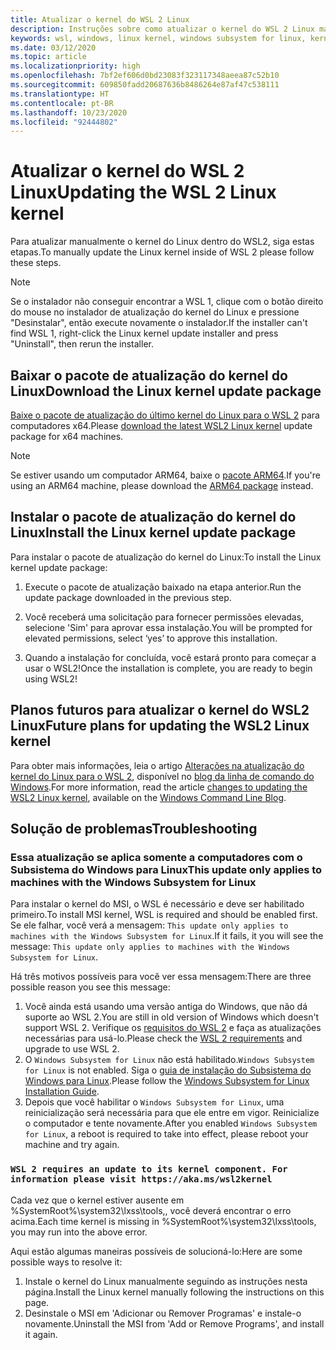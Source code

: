 ```yaml
---
title: Atualizar o kernel do WSL 2 Linux
description: Instruções sobre como atualizar o kernel do WSL 2 Linux manualmente
keywords: wsl, windows, linux kernel, windows subsystem for linux, kernel
ms.date: 03/12/2020
ms.topic: article
ms.localizationpriority: high
ms.openlocfilehash: 7bf2ef606d0bd23083f323117348aeea87c52b10
ms.sourcegitcommit: 609850fadd20687636b8486264e87af47c538111
ms.translationtype: HT
ms.contentlocale: pt-BR
ms.lasthandoff: 10/23/2020
ms.locfileid: "92444802"
---
```

# <a name="updating-the-wsl-2-linux-kernel"></a><span data-ttu-id="8c64d-104">Atualizar o kernel do WSL 2 Linux</span><span class="sxs-lookup"><span data-stu-id="8c64d-104">Updating the WSL 2 Linux kernel</span></span>

<span data-ttu-id="8c64d-105">Para atualizar manualmente o kernel do Linux dentro do WSL2, siga estas etapas.</span><span class="sxs-lookup"><span data-stu-id="8c64d-105">To manually update the Linux kernel inside of WSL 2 please follow these steps.</span></span>

> [!NOTE] 
> <span data-ttu-id="8c64d-106">Se o instalador não conseguir encontrar a WSL 1, clique com o botão direito do mouse no instalador de atualização do kernel do Linux e pressione "Desinstalar", então execute novamente o instalador.</span><span class="sxs-lookup"><span data-stu-id="8c64d-106">If the installer can't find WSL 1, right-click the Linux kernel update installer and press "Uninstall", then rerun the installer.</span></span>

## <a name="download-the-linux-kernel-update-package"></a><span data-ttu-id="8c64d-107">Baixar o pacote de atualização do kernel do Linux</span><span class="sxs-lookup"><span data-stu-id="8c64d-107">Download the Linux kernel update package</span></span>

<span data-ttu-id="8c64d-108">[Baixe o pacote de atualização do último kernel do Linux para o WSL 2](https://wslstorestorage.blob.core.windows.net/wslblob/wsl_update_x64.msi) para computadores x64.</span><span class="sxs-lookup"><span data-stu-id="8c64d-108">Please [download the latest WSL2 Linux kernel](https://wslstorestorage.blob.core.windows.net/wslblob/wsl_update_x64.msi) update package for x64 machines.</span></span>

> [!NOTE]
> <span data-ttu-id="8c64d-109">Se estiver usando um computador ARM64, baixe o [pacote ARM64](https://wslstorestorage.blob.core.windows.net/wslblob/wsl_update_arm64.msi).</span><span class="sxs-lookup"><span data-stu-id="8c64d-109">If you're using an ARM64 machine, please download the [ARM64 package](https://wslstorestorage.blob.core.windows.net/wslblob/wsl_update_arm64.msi) instead.</span></span>

## <a name="install-the-linux-kernel-update-package"></a><span data-ttu-id="8c64d-110">Instalar o pacote de atualização do kernel do Linux</span><span class="sxs-lookup"><span data-stu-id="8c64d-110">Install the Linux kernel update package</span></span>

<span data-ttu-id="8c64d-111">Para instalar o pacote de atualização do kernel do Linux:</span><span class="sxs-lookup"><span data-stu-id="8c64d-111">To install the Linux kernel update package:</span></span>

  1. <span data-ttu-id="8c64d-112">Execute o pacote de atualização baixado na etapa anterior.</span><span class="sxs-lookup"><span data-stu-id="8c64d-112">Run the update package downloaded in the previous step.</span></span>

  2. <span data-ttu-id="8c64d-113">Você receberá uma solicitação para fornecer permissões elevadas, selecione 'Sim' para aprovar essa instalação.</span><span class="sxs-lookup"><span data-stu-id="8c64d-113">You will be prompted for elevated permissions, select ‘yes’ to approve this installation.</span></span>

  3. <span data-ttu-id="8c64d-114">Quando a instalação for concluída, você estará pronto para começar a usar o WSL2!</span><span class="sxs-lookup"><span data-stu-id="8c64d-114">Once the installation is complete, you are ready to begin using WSL2!</span></span>

## <a name="future-plans-for-updating-the-wsl2-linux-kernel"></a><span data-ttu-id="8c64d-115">Planos futuros para atualizar o kernel do WSL2 Linux</span><span class="sxs-lookup"><span data-stu-id="8c64d-115">Future plans for updating the WSL2 Linux kernel</span></span>

<span data-ttu-id="8c64d-116">Para obter mais informações, leia o artigo [Alterações na atualização do kernel do Linux para o WSL 2](https://devblogs.microsoft.com/commandline/wsl2-will-be-generally-available-in-windows-10-version-2004), disponível no [blog da linha de comando do Windows](https://aka.ms/cliblog).</span><span class="sxs-lookup"><span data-stu-id="8c64d-116">For more information, read the article [changes to updating the WSL2 Linux kernel](https://devblogs.microsoft.com/commandline/wsl2-will-be-generally-available-in-windows-10-version-2004), available on the [Windows Command Line Blog](https://aka.ms/cliblog).</span></span>

## <a name="troubleshooting"></a><span data-ttu-id="8c64d-117">Solução de problemas</span><span class="sxs-lookup"><span data-stu-id="8c64d-117">Troubleshooting</span></span>

### <a name="this-update-only-applies-to-machines-with-the-windows-subsystem-for-linux"></a><span data-ttu-id="8c64d-118">Essa atualização se aplica somente a computadores com o Subsistema do Windows para Linux</span><span class="sxs-lookup"><span data-stu-id="8c64d-118">This update only applies to machines with the Windows Subsystem for Linux</span></span>
<span data-ttu-id="8c64d-119">Para instalar o kernel do MSI, o WSL é necessário e deve ser habilitado primeiro.</span><span class="sxs-lookup"><span data-stu-id="8c64d-119">To install MSI kernel, WSL is required and should be enabled first.</span></span> <span data-ttu-id="8c64d-120">Se ele falhar, você verá a mensagem: `This update only applies to machines with the Windows Subsystem for Linux`.</span><span class="sxs-lookup"><span data-stu-id="8c64d-120">If it fails, it you will see the message: `This update only applies to machines with the Windows Subsystem for Linux`.</span></span> 

<span data-ttu-id="8c64d-121">Há três motivos possíveis para você ver essa mensagem:</span><span class="sxs-lookup"><span data-stu-id="8c64d-121">There are three possible reason you see this message:</span></span>

1. <span data-ttu-id="8c64d-122">Você ainda está usando uma versão antiga do Windows, que não dá suporte ao WSL 2.</span><span class="sxs-lookup"><span data-stu-id="8c64d-122">You are still in old version of Windows which doesn't support WSL 2.</span></span> <span data-ttu-id="8c64d-123">Verifique os [requisitos do WSL 2](https://docs.microsoft.com/windows/wsl/install-win10#update-to-wsl-2) e faça as atualizações necessárias para usá-lo.</span><span class="sxs-lookup"><span data-stu-id="8c64d-123">Please check the [WSL 2 requirements](https://docs.microsoft.com/windows/wsl/install-win10#update-to-wsl-2) and upgrade to use WSL 2.</span></span> 
2. <span data-ttu-id="8c64d-124">O `Windows Subsystem for Linux` não está habilitado.</span><span class="sxs-lookup"><span data-stu-id="8c64d-124">`Windows Subsystem for Linux` is not enabled.</span></span> <span data-ttu-id="8c64d-125">Siga o [guia de instalação do Subsistema do Windows para Linux](https://docs.microsoft.com/windows/wsl/install-win10).</span><span class="sxs-lookup"><span data-stu-id="8c64d-125">Please follow the [Windows Subsystem for Linux Installation Guide](https://docs.microsoft.com/windows/wsl/install-win10).</span></span>
3. <span data-ttu-id="8c64d-126">Depois que você habilitar o `Windows Subsystem for Linux`, uma reinicialização será necessária para que ele entre em vigor. Reinicialize o computador e tente novamente.</span><span class="sxs-lookup"><span data-stu-id="8c64d-126">After you enabled `Windows Subsystem for Linux`, a reboot is required to take into effect, please reboot your machine and try again.</span></span>

### `WSL 2 requires an update to its kernel component. For information please visit https://aka.ms/wsl2kernel`

<span data-ttu-id="8c64d-127">Cada vez que o kernel estiver ausente em %SystemRoot%\system32\lxss\tools\,, você deverá encontrar o erro acima.</span><span class="sxs-lookup"><span data-stu-id="8c64d-127">Each time kernel is missing in %SystemRoot%\system32\lxss\tools\, you may run into the above error.</span></span>

<span data-ttu-id="8c64d-128">Aqui estão algumas maneiras possíveis de solucioná-lo:</span><span class="sxs-lookup"><span data-stu-id="8c64d-128">Here are some possible ways to resolve it:</span></span>

1. <span data-ttu-id="8c64d-129">Instale o kernel do Linux manualmente seguindo as instruções nesta página.</span><span class="sxs-lookup"><span data-stu-id="8c64d-129">Install the Linux kernel manually following the instructions on this page.</span></span>
2. <span data-ttu-id="8c64d-130">Desinstale o MSI em 'Adicionar ou Remover Programas' e instale-o novamente.</span><span class="sxs-lookup"><span data-stu-id="8c64d-130">Uninstall the MSI from 'Add or Remove Programs', and install it again.</span></span>